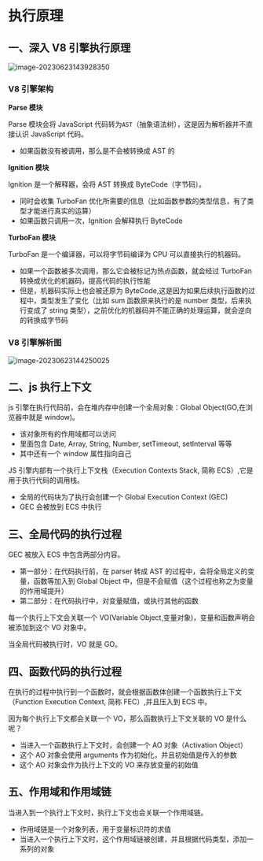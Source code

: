 # 执行原理

## 一、深入 V8 引擎执行原理

![image-20230623143928350](/front-end/javascript/image-20230623143928350.png)

### V8 引擎架构

**Parse 模块**

Parse 模块会将 JavaScript 代码转为`AST`（抽象语法树），这是因为解析器并不直接认识 JavaScript 代码。

- 如果函数没有被调用，那么是不会被转换成 AST 的

**Ignition 模块**

Ignition 是一个解释器，会将 AST 转换成 ByteCode（字节码）。

- 同时会收集 TurboFan 优化所需要的信息（比如函数参数的类型信息，有了类型才能进行真实的运算）
- 如果函数只调用一次，Ignition 会解释执行 ByteCode

**TurboFan 模块**

TurboFan 是一个编译器，可以将字节码编译为 CPU 可以直接执行的机器码。

- 如果一个函数被多次调用，那么它会被标记为热点函数，就会经过 TurboFan 转换成优化的机器码，提高代码的执行性能
- 但是，机器码实际上也会被还原为 ByteCode,这是因为如果后续执行函数的过程中，类型发生了变化（比如 sum 函数原来执行的是 number 类型，后来执行变成了 string 类型），之前优化的机器码并不能正确的处理运算，就会逆向的转换成字节码

### V8 引擎解析图

![image-20230623144250025](/front-end/javascript/image-20230623144250025.png)

## 二、js 执行上下文

js 引擎在执行代码前，会在堆内存中创建一个全局对象：Global Object(GO,在浏览器中就是 window)。

- 该对象所有的作用域都可以访问
- 里面包含 Date, Array, String, Number, setTimeout, setInterval 等等
- 其中还有一个 window 属性指向自己

JS 引擎内部有一个执行上下文栈（Execution Contexts Stack, 简称 ECS）,它是用于执行代码的调用栈。

- 全局的代码块为了执行会创建一个 Global Execution Context (GEC)
- GEC 会被放到 ECS 中执行

## 三、全局代码的执行过程

GEC 被放入 ECS 中包含两部分内容。

- 第一部分：在代码执行前，在 parser 转成 AST 的过程中，会将全局定义的变量，函数等加入到 Global Object 中，但是不会赋值（这个过程也称之为变量的作用域提升）
- 第二部分：在代码执行中，对变量赋值，或执行其他的函数

每一个执行上下文会关联一个 VO(Variable Object,变量对象)，变量和函数声明会被添加到这个 VO 对象中。

当全局代码被执行时，VO 就是 GO。

## 四、函数代码的执行过程

在执行的过程中执行到一个函数时，就会根据函数体创建一个函数执行上下文（Function Execution Context, 简称 FEC）,并且压入到 ECS 中。

因为每个执行上下文都会关联一个 VO，那么函数执行上下文关联的 VO 是什么呢？

- 当进入一个函数执行上下文时，会创建一个 AO 对象（Activation Object）
- 这个 AO 对象会使用 arguments 作为初始化，并且初始值是传入的参数
- 这个 AO 对象会作为执行上下文的 VO 来存放变量的初始值

## 五、作用域和作用域链

当进入到一个执行上下文时，执行上下文也会关联一个作用域链。

- 作用域链是一个对象列表，用于变量标识符的求值
- 当进入一个执行上下文时，这个作用域链被创建，并且根据代码类型，添加一系列的对象

